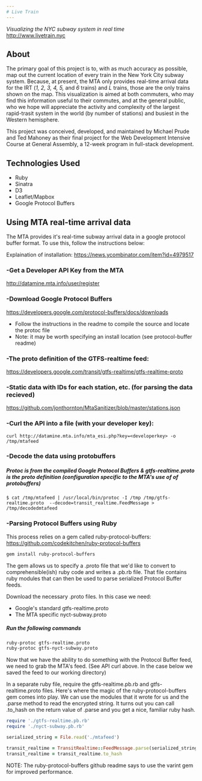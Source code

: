 ```yaml
---
# Live Train
---
```

<i>Visualizing the NYC subway system in real time</i><br>
http://www.livetrain.nyc


## About
The primary goal of this project is to, with as much accuracy as possible, map out the current location of every train in the New York City subway system. Because, at present, the MTA only provides real-time arrival data for the IRT (<i>1, 2, 3, 4, 5,</i> and <i>6</i> trains) and <i>L</i> trains, those are the only trains shown on the map. This visualization is aimed at both commuters, who may find this information useful to their commutes, and at the general public, who we hope will appreciate the activity and complexity of the largest rapid-trasit system in the world (by number of stations) and busiest in the Western hemisphere.

This project was conceived, developed, and maintained by Michael Prude and Ted Mahoney as their final project for the Web Development Intensive Course at General Assembly, a 12-week program in full-stack development.

## Technologies Used
- Ruby
- Sinatra
- D3
- Leaflet/Mapbox
- Google Protocol Buffers

## Using MTA real-time arrival data
The MTA provides it's real-time subway arrival data in a google protocol buffer format. To use this, follow the instructions below:

Explaination of installation:
https://news.ycombinator.com/item?id=4979517

### -Get a Developer API Key from the MTA
http://datamine.mta.info/user/register

### -Download Google Protocol Buffers
https://developers.google.com/protocol-buffers/docs/downloads
- Follow the instructions in the readme to compile the source and locate the protoc file
- Note: it may be worth specifying an install location (see protocol-buffer readme)

### -The proto definition of the GTFS-realtime feed:
https://developers.google.com/transit/gtfs-realtime/gtfs-realtime-proto
 
### -Static data with IDs for each station, etc. (for parsing the data recieved)
https://github.com/jonthornton/MtaSanitizer/blob/master/stations.json

### -Curl the API into a file (with your developer key):
`curl http://datamine.mta.info/mta_esi.php?key=<developerkey> -o /tmp/mtafeed`

### -Decode the data using protobuffers 
##### Protoc is from the compiled Google Protocol Buffers & gtfs-realtime.proto is the proto definition (configuration specific to the MTA's use of of protobuffers)

`$ cat /tmp/mtafeed | /usr/local/bin/protoc -I /tmp /tmp/gtfs-realtime.proto  --decode=transit_realtime.FeedMessage > /tmp/decodedmtafeed
`
### -Parsing Protocol Buffers using Ruby

This process relies on a gem called ruby-protocol-buffers:
https://github.com/codekitchen/ruby-protocol-buffers

```bash
gem install ruby-protocol-buffers
```

The gem allows us to specify a .proto file that we'd like to convert to comprehensible(ish) ruby code and writes a .pb.rb file.  That file contains ruby modules that can then be used to parse serialized Protocol Buffer feeds.

Download the necessary .proto files.  In this case we need: 
- Google's standard gtfs-realtime.proto
- The MTA specific nyct-subway.proto

##### Run the following commands

```bash
ruby-protoc gtfs-realtime.proto
ruby-protoc gtfs-nyct-subway.proto
```

Now that we have the ability to do something with the Protocol Buffer feed, we need to grab the MTA's feed. (See API curl above. In the case below we saved the feed to our working directory)

In a separate ruby file, require the gtfs-realtime.pb.rb and gtfs-realtime.proto files. Here's where the magic of the ruby-protocol-buffers gem comes into play.  We can use the modules that it wrote for us and the .parse method to read the encrypted string. It turns out you can call .to_hash on the return value of .parse and you get a nice, familiar ruby hash.

```ruby
require './gtfs-realtime.pb.rb'
require './nyct-subway.pb.rb'

serialized_string = File.read('./mtafeed')

transit_realtime = TransitRealtime::FeedMessage.parse(serialized_string)
transit_realtime = transit_realtime.to_hash
```

NOTE: The ruby-protocol-buffers github readme says to use the varint gem for improved performance.
